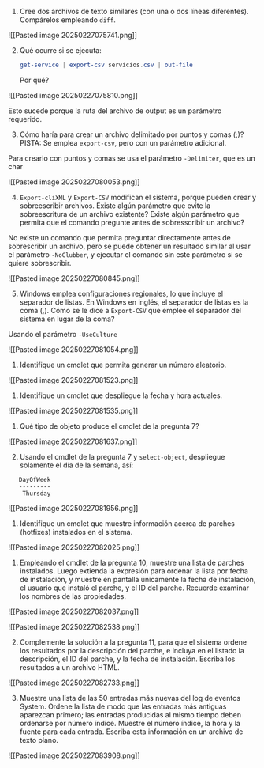 
1. Cree dos archivos de texto similares (con una o dos líneas diferentes).
   Compárelos empleando ``diff``.

![[Pasted image 20250227075741.png]]

2. Qué ocurre si se ejecuta:
   ```powershell
   get-service | export-csv servicios.csv | out-file
   ```
   Por qué?

![[Pasted image 20250227075810.png]]

Esto sucede porque la ruta del archivo de output es un parámetro requerido.

3. Cómo haría para crear un archivo delimitado por puntos y comas (;)?
   PISTA: Se emplea ``export-csv``, pero con un parámetro adicional.

Para crearlo con puntos y comas se usa el parámetro `-Delimiter`, que es un char

![[Pasted image 20250227080053.png]]

4. ``Export-cliXML`` y ``Export-CSV`` modifican el sistema, porque pueden crear
   y sobreescribir archivos. Existe algún parámetro que evite la
   sobreescritura de un archivo existente? Existe algún parámetro que
   permita que el comando pregunte antes de sobresscribir un archivo?

No existe un comando que permita preguntar directamente antes de sobrescribir un archivo, pero se puede obtener un resultado similar al usar el parámetro `-NoClubber`, y ejecutar el comando sin este parámetro si se quiere sobrescribir.

![[Pasted image 20250227080845.png]]

5. Windows emplea configuraciones regionales, lo que incluye el separador de
   listas. En Windows en inglés, el separador de listas es la coma (,).
   Cómo se le dice a ``Export-CSV`` que emplee el separador del sistema en lugar
   de la coma?

Usando el parámetro `-UseCulture`

![[Pasted image 20250227081054.png]]

1. Identifique un cmdlet que permita generar un número aleatorio.

![[Pasted image 20250227081523.png]]

1. Identifique un cmdlet que despliegue la fecha y hora actuales.

![[Pasted image 20250227081535.png]]

1. Qué tipo de objeto produce el cmdlet de la pregunta 7?

![[Pasted image 20250227081637.png]]

2. Usando el cmdlet de la pregunta 7 y ``select-object``, despliegue solamente
   el día de la semana, así:

```console
   DayOfWeek
   ---------
    Thursday
```

![[Pasted image 20250227081956.png]]

1. Identifique un cmdlet que muestre información acerca de parches (hotfixes)
    instalados en el sistema.
    
![[Pasted image 20250227082025.png]]

1. Empleando el cmdlet de la pregunta 10, muestre una lista de parches
    instalados. Luego extienda la expresión para ordenar la lista por fecha
    de instalación, y muestre en pantalla únicamente la fecha de instalación,
    el usuario que instaló el parche, y el ID del parche. Recuerde examinar
    los nombres de las propiedades.
    
![[Pasted image 20250227082037.png]]

![[Pasted image 20250227082538.png]]

2. Complemente la solución a la pregunta 11, para que el sistema ordene los
    resultados por la descripción del parche, e incluya en el listado la
    descripción, el ID del parche, y la fecha de instalación.
    Escriba los resultados a un archivo HTML.

![[Pasted image 20250227082733.png]]

3. Muestre una lista de las 50 entradas más nuevas del log de eventos System.
    Ordene la lista de modo que las entradas más antiguas aparezcan primero;
    las entradas producidas al mismo tiempo deben ordenarse por número índice.
    Muestre el número índice, la hora y la fuente para cada entrada. Escriba
    esta información en un archivo de texto plano.

![[Pasted image 20250227083908.png]]

